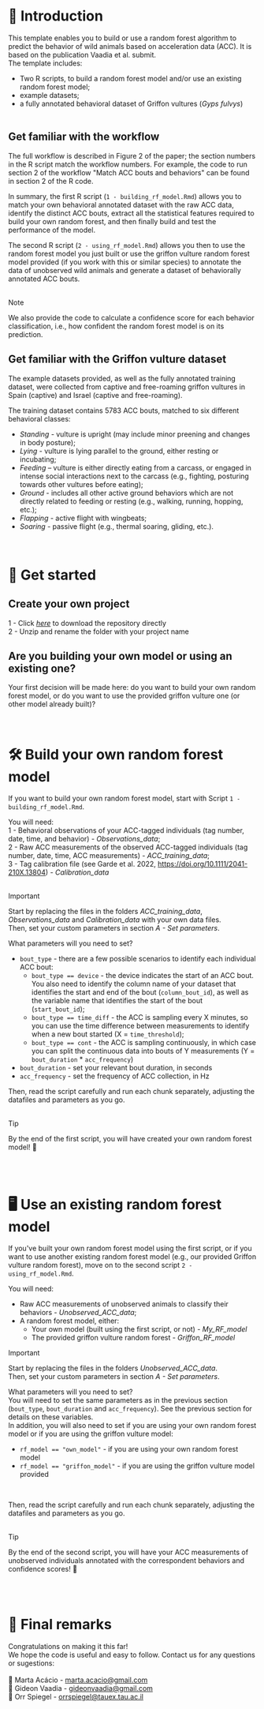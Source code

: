 # :house_with_garden: Introduction
This template enables you to build or use a random forest algorithm to predict the behavior of wild animals based on acceleration data (ACC). It is based on the publication Vaadia et al. submit.   
The template includes:  
- Two R scripts, to build a random forest model and/or use an existing random forest model;
- example datasets;
- a fully annotated behavioral dataset of Griffon vultures (_Gyps fulvys_)
<br><br>

## Get familiar with the workflow
The full workflow is described in Figure 2 of the paper; the section numbers in the R script match the workflow numbers. For example, the code to run section 2 of the workflow "Match ACC bouts and behaviors" can be found in section 2 of the R code.  

In summary, the first R script (`1 - building_rf_model.Rmd`) allows you to match your own behavioral annotated dataset with the raw ACC data, identify the distinct ACC bouts, extract all the statistical features required to build your own random forest, and then finally build and test the performance of the model.  

The second R script (`2 - using_rf_model.Rmd`) allows you then to use the random forest model you just built or use the griffon vulture random forest model provided (if you work with this or similar species) to annotate the data of unobserved wild animals and generate a dataset of behaviorally annotated ACC bouts.  
<br>

> [!NOTE]
We also provide the code to calculate a confidence score for each behavior classification, i.e., how confident the random forest model is on its prediction.
<br>

## Get familiar with the Griffon vulture dataset  
The example datasets provided, as well as the fully annotated training dataset, were collected from captive and free-roaming griffon vultures in Spain (captive) and Israel (captive and free-roaming).  

The training dataset contains 5783 ACC bouts, matched to six different behavioral classes:
- _Standing_ - vulture is upright (may include minor preening and changes in body posture); 
- _Lying_ - vulture is lying parallel to the ground, either resting or incubating; 
- _Feeding_ – vulture is either directly eating from a carcass, or engaged in intense social interactions next to the carcass (e.g., fighting, posturing towards other vultures before eating); 
- _Ground_ - includes all other active ground behaviors which are not directly related to feeding or resting (e.g., walking, running, hopping, etc.); 
- _Flapping_ - active flight with wingbeats; 
- _Soaring_ - passive flight (e.g., thermal soaring, gliding, etc.).
<br><br><br>

# :open_file_folder: Get started
## Create your own project
1 - Click [*here*](https://e.pcloud.link/publink/show?code=XZjHW6ZrjIaLaGfriu9CDfdT0SHGHFB1Rpy) to download the repository directly  
2 - Unzip and rename the folder with your project name

## Are you building your own model or using an existing one?
Your first decision will be made here: do you want to build your own random forest model, or do you want to use the provided griffon vulture one (or other model already built)?
<br><br><br>

# :hammer_and_wrench: Build your own random forest model
If you want to build your own random forest model, start with Script `1 - building_rf_model.Rmd`.  

You will need:  
1 - Behavioral observations of your ACC-tagged individuals (tag number, date, time, and behavior) -  _Observations_data_;  
2 - Raw ACC measurements of the observed ACC-tagged individuals (tag number, date, time, ACC measurements) - _ACC_training_data_;  
3 - Tag calibration file (see Garde et al. 2022, https://doi.org/10.1111/2041-210X.13804) - _Calibration_data_  
<br>

> [!IMPORTANT]
Start by replacing the files in the folders _ACC_training_data_, _Observations_data_ and _Calibration_data_ with your own data files.  
Then, set your custom parameters in section _A - Set parameters_.
<br>

What parameters will you need to set?  
- `bout_type` - there are a few possible scenarios to identify each individual ACC bout:  
  - `bout_type == device` - the device indicates the start of an ACC bout. You also need to identify the column name of your dataset that identifies the start and end of the bout (`column_bout_id`), as well as the variable name that identifies the start of the bout (`start_bout_id`);  
  - `bout_type == time_diff` - the ACC is sampling every X minutes, so you can use the time difference between measurements to identify when a new bout started (X = `time_threshold`);  
  - `bout_type == cont` - the ACC is sampling continuously, in which case you can split the continuous data into bouts of Y measurements (Y = `bout_duration` * `acc_frequency`)    
- `bout_duration` - set your relevant bout duration, in seconds  
- `acc_frequency` - set the frequency of ACC collection, in Hz  

Then, read the script carefully and run each chunk separately, adjusting the datafiles and parameters as you go.  
<br>

> [!TIP]
> By the end of the first script, you will have created your own random forest model! :tada:

<br><br>
# :desktop_computer: Use an existing random forest model
If you've built your own random forest model using the first script, or if you want to use another existing random forest model (e.g., our provided Griffon vulture random forest), move on to the second script `2 - using_rf_model.Rmd`.  

You will need:  
- Raw ACC measurements of unobserved animals to classify their behaviors - _Unobserved_ACC_data_;
- A random forest model, either:
  - Your own model (built using the first script, or not) - _My_RF_model_  
  - The provided griffon vulture random forest - _Griffon_RF_model_

> [!IMPORTANT]
Start by replacing the files in the folders _Unobserved_ACC_data_.  
Then, set your custom parameters in section _A - Set parameters_.
<br>

What parameters will you need to set?  
You will need to set the same parameters as in the previous section (`bout_type`, `bout_duration` and `acc_frequency`). See the previous section for details on these variables.   
In addition, you will also need to set if you are using your own random forest model or if you are using the griffon vulture model:  
- `rf_model == "own_model"` - if you are using your own random forest model  
- `rf_model == "griffon_model"` - if you are using the griffon vulture model provided  
<br> 

Then, read the script carefully and run each chunk separately, adjusting the datafiles and parameters as you go.  
<br>

> [!TIP]
> By the end of the second script, you will have your ACC measurements of unobserved individuals annotated with the correspondent behaviors and confidence scores! :tada:

<br><br>
# :pushpin:	 Final remarks
Congratulations on making it this far!  
We hope the code is useful and easy to follow. Contact us for any questions or sugestions:   
<br>
:e-mail: Marta Acácio - marta.acacio@gmail.com  
:e-mail: Gideon Vaadia - gideonvaadia@gmail.com   
:e-mail: Orr Spiegel - orrspiegel@tauex.tau.ac.il  
<br><br>

